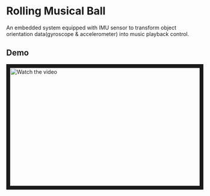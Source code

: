 # Rolling Musical Ball

An embedded system equipped with IMU sensor to transform object orientation data(gyroscope & accelerometer) into music playback control.

## Demo
<a href="http://www.youtube.com/watch?feature=player_embedded&v=1T6uIQ-njvc" target="_blank">
 <img src="http://img.youtube.com/vi/1T6uIQ-njvc/mqdefault.jpg" alt="Watch the video" width="560" height="315" border="10" />
</a>
